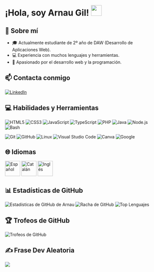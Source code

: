 # ¡Hola, soy Arnau Gil! <img src="https://media.giphy.com/media/hvRJCLFzcasrR4ia7/giphy.gif" width="35">

## 💫 Sobre mí

- 🎓 Actualmente estudiante de 2º año de DAW (Desarrollo de Aplicaciones Web).
- 💻 Experiencia con muchos lenguajes y herramientas.
- 🚀 Apasionado por el desarrollo web y la programación.

## 📫 Contacta conmigo

[![LinkedIn](https://img.shields.io/badge/-LinkedIn-%230077B5?style=flat-square&logo=linkedin&logoColor=white)](https://www.linkedin.com/in/arnau-gil-gil-b8309b2b9)

## 💻 Habilidades y Herramientas

![HTML5](https://img.shields.io/badge/HTML5-%23E34F26.svg?style=flat-square&logo=html5&logoColor=white)
![CSS3](https://img.shields.io/badge/CSS3-%231572B6.svg?style=flat-square&logo=css3&logoColor=white)
![JavaScript](https://img.shields.io/badge/JavaScript-%23323330.svg?style=flat-square&logo=javascript&logoColor=white)
![TypeScript](https://img.shields.io/badge/TypeScript-%233178C6.svg?style=flat-square&logo=typescript&logoColor=white)
![PHP](https://img.shields.io/badge/PHP-%23777BB4.svg?style=flat-square&logo=php&logoColor=white)
![Java](https://img.shields.io/badge/Java-%23ED8B00.svg?style=flat-square&logo=java&logoColor=white)
![Node.js](https://img.shields.io/badge/Node.js-%2348BB22.svg?style=flat-square&logo=node.js&logoColor=white)
![Bash](https://img.shields.io/badge/Bash-%234EAA25.svg?style=flat-square&logo=gnu-bash&logoColor=white)

![Git](https://img.shields.io/badge/Git-%23F05033.svg?style=flat-square&logo=git&logoColor=white)
![GitHub](https://img.shields.io/badge/GitHub-%23121011.svg?style=flat-square&logo=github&logoColor=white)
![Linux](https://img.shields.io/badge/Linux-FCC624?style=flat-square&logo=linux&logoColor=black)
![Visual Studio Code](https://img.shields.io/badge/VS%20Code-0078d7.svg?style=flat-square&logo=visual-studio-code&logoColor=white)
![Canva](https://img.shields.io/badge/Canva-%2300C4CC.svg?style=flat-square&logo=Canva&logoColor=white)
![Google](https://img.shields.io/badge/Google-%234285F4.svg?style=flat-square&logo=google&logoColor=white)

## 🌐 Idiomas

<img src="https://upload.wikimedia.org/wikipedia/commons/9/9a/Flag_of_Spain.svg" width="50" alt="Español">
<img src="https://upload.wikimedia.org/wikipedia/commons/6/6e/Flag_of_Catalonia.svg" width="50" alt="Catalán">
<img src="https://upload.wikimedia.org/wikipedia/commons/a/ae/Flag_of_the_United_Kingdom.svg" width="50" alt="Inglés">

## 📊 Estadísticas de GitHub

![Estadísticas de GitHub de Arnau](https://github-readme-stats.vercel.app/api?username=XxArnauGxX&theme=dark&hide_border=false&include_all_commits=true&count_private=true)
![Racha de GitHub](https://github-readme-streak-stats.herokuapp.com/?user=XxArnauGxX&theme=dark&hide_border=false)
![Top Lenguajes](https://github-readme-stats.vercel.app/api/top-langs/?username=XxArnauGxX&theme=dark&hide_border=false&include_all_commits=true&count_private=true&layout=compact)

## 🏆 Trofeos de GitHub

![Trofeos de GitHub](https://github-profile-trophy.vercel.app/?username=XxArnauGxX&theme=onedark&no-frame=true&no-bg=false&margin-w=4&private=true)

## ✍️ Frase Dev Aleatoria

![](https://quotes-github-readme.vercel.app/api?type=horizontal&theme=radical)

